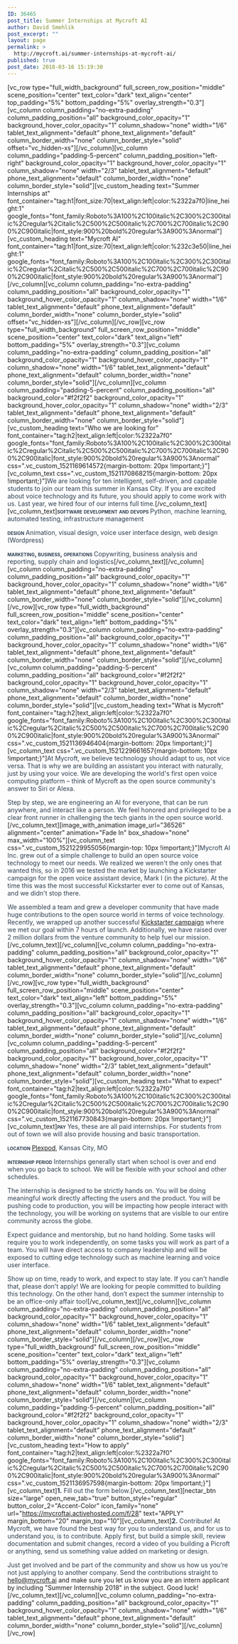 ```yaml
---
ID: 36465
post_title: Summer Internships at Mycroft AI
author: David Smehlik
post_excerpt: ""
layout: page
permalink: >
  http://mycroft.ai/summer-internships-at-mycroft-ai/
published: true
post_date: 2018-03-16 15:19:30
---
```

[vc_row type="full_width_background" full_screen_row_position="middle" scene_position="center" text_color="dark" text_align="center" top_padding="5%" bottom_padding="5%" overlay_strength="0.3"][vc_column column_padding="no-extra-padding" column_padding_position="all" background_color_opacity="1" background_hover_color_opacity="1" column_shadow="none" width="1/6" tablet_text_alignment="default" phone_text_alignment="default" column_border_width="none" column_border_style="solid" offset="vc_hidden-xs"][/vc_column][vc_column column_padding="padding-5-percent" column_padding_position="left-right" background_color_opacity="1" background_hover_color_opacity="1" column_shadow="none" width="2/3" tablet_text_alignment="default" phone_text_alignment="default" column_border_width="none" column_border_style="solid"][vc_custom_heading text="Summer Internships at" font_container="tag:h1|font_size:70|text_align:left|color:%2322a7f0|line_height:1" google_fonts="font_family:Roboto%3A100%2C100italic%2C300%2C300italic%2Cregular%2Citalic%2C500%2C500italic%2C700%2C700italic%2C900%2C900italic|font_style:900%20bold%20regular%3A900%3Anormal"][vc_custom_heading text="Mycroft AI" font_container="tag:h1|font_size:70|text_align:left|color:%232c3e50|line_height:1" google_fonts="font_family:Roboto%3A100%2C100italic%2C300%2C300italic%2Cregular%2Citalic%2C500%2C500italic%2C700%2C700italic%2C900%2C900italic|font_style:900%20bold%20regular%3A900%3Anormal"][/vc_column][vc_column column_padding="no-extra-padding" column_padding_position="all" background_color_opacity="1" background_hover_color_opacity="1" column_shadow="none" width="1/6" tablet_text_alignment="default" phone_text_alignment="default" column_border_width="none" column_border_style="solid" offset="vc_hidden-xs"][/vc_column][/vc_row][vc_row type="full_width_background" full_screen_row_position="middle" scene_position="center" text_color="dark" text_align="left" bottom_padding="5%" overlay_strength="0.3"][vc_column column_padding="no-extra-padding" column_padding_position="all" background_color_opacity="1" background_hover_color_opacity="1" column_shadow="none" width="1/6" tablet_text_alignment="default" phone_text_alignment="default" column_border_width="none" column_border_style="solid"][/vc_column][vc_column column_padding="padding-5-percent" column_padding_position="all" background_color="#f2f2f2" background_color_opacity="1" background_hover_color_opacity="1" column_shadow="none" width="2/3" tablet_text_alignment="default" phone_text_alignment="default" column_border_width="none" column_border_style="solid"][vc_custom_heading text="Who we are looking for" font_container="tag:h2|text_align:left|color:%2322a7f0" google_fonts="font_family:Roboto%3A100%2C100italic%2C300%2C300italic%2Cregular%2Citalic%2C500%2C500italic%2C700%2C700italic%2C900%2C900italic|font_style:900%20bold%20regular%3A900%3Anormal" css=".vc_custom_1521169614572{margin-bottom: 20px !important;}"][vc_column_text css=".vc_custom_1521170868215{margin-bottom: 20px !important;}"]<span style="font-weight: 400; color: #2c3e50;">We are looking for ten intelligent, self-driven, and capable students to join our team this summer in Kansas City. If you are excited about voice technology and its future, you should apply to come work with us. Last year, we hired four of our interns full time.</span>[/vc_column_text][vc_column_text]<span style="color: #2c3e50;"><span style="font-variant: small-caps;"><b>software development and devops
</b></span>Python, machine learning, automated testing, infrastructure management</span>

<span style="color: #2c3e50;"><span style="font-variant: small-caps;"><b>design
</b></span>Animation, visual design, voice user interface design, web design (Wordpress)</span>

<span style="color: #2c3e50;"><span style="font-variant: small-caps;"><b>marketing, business, operations
</b></span>Copywriting, business analysis and reporting, supply chain and logistics</span>[/vc_column_text][/vc_column][vc_column column_padding="no-extra-padding" column_padding_position="all" background_color_opacity="1" background_hover_color_opacity="1" column_shadow="none" width="1/6" tablet_text_alignment="default" phone_text_alignment="default" column_border_width="none" column_border_style="solid"][/vc_column][/vc_row][vc_row type="full_width_background" full_screen_row_position="middle" scene_position="center" text_color="dark" text_align="left" bottom_padding="5%" overlay_strength="0.3"][vc_column column_padding="no-extra-padding" column_padding_position="all" background_color_opacity="1" background_hover_color_opacity="1" column_shadow="none" width="1/6" tablet_text_alignment="default" phone_text_alignment="default" column_border_width="none" column_border_style="solid"][/vc_column][vc_column column_padding="padding-5-percent" column_padding_position="all" background_color="#f2f2f2" background_color_opacity="1" background_hover_color_opacity="1" column_shadow="none" width="2/3" tablet_text_alignment="default" phone_text_alignment="default" column_border_width="none" column_border_style="solid"][vc_custom_heading text="What is Mycroft" font_container="tag:h2|text_align:left|color:%2322a7f0" google_fonts="font_family:Roboto%3A100%2C100italic%2C300%2C300italic%2Cregular%2Citalic%2C500%2C500italic%2C700%2C700italic%2C900%2C900italic|font_style:900%20bold%20regular%3A900%3Anormal" css=".vc_custom_1521136946404{margin-bottom: 20px !important;}"][vc_column_text css=".vc_custom_1521229661657{margin-bottom: 10px !important;}"]<span style="color: #2c3e50;">At Mycroft, we believe technology should adapt to us, not vice versa. That is why we are building an assistant you interact with naturally, just by using your voice. We are developing the world's first open voice computing platform – think of Mycroft as the open source community's answer to Siri or Alexa. </span>

<span style="color: #2c3e50;">Step by step, we are engineering an AI for everyone, that can be run anywhere, and interact like a person. We feel honored and privileged to be a clear front runner in challenging the tech giants in the open source world.</span>[/vc_column_text][image_with_animation image_url="36526" alignment="center" animation="Fade In" box_shadow="none" max_width="100%"][vc_column_text css=".vc_custom_1521229955056{margin-top: 10px !important;}"]<span style="color: #2c3e50;">Mycroft AI Inc. grew out of a simple challenge to build an open source voice technology to meet our needs. We realized we weren't the only ones that wanted this, so in 2016 we tested the market by launching a Kickstarter campaign <span style="font-weight: 400;">for the open voice assistant device, Mark I (in the picture).</span> At the time this was the most successful Kickstarter ever to come out of Kansas, and we didn't stop there. </span>

<span style="color: #2c3e50;"><span style="font-weight: 400;">We assembled a team and grew a developer community that have made huge contributions to the open source world in terms of voice</span> technology. </span><span style="color: #2c3e50;">Recently, we wrapped up another successful <a href="https://www.kickstarter.com/projects/aiforeveryone/mycroft-mark-ii-the-open-voice-assistant" target="_blank" rel="noopener">Kickstarter campaign</a> where we met our goal within 7 hours of launch. Additionally, we have raised over 2 million dollars from the venture community <span style="font-weight: 400;">to help fuel our mission.</span></span>[/vc_column_text][/vc_column][vc_column column_padding="no-extra-padding" column_padding_position="all" background_color_opacity="1" background_hover_color_opacity="1" column_shadow="none" width="1/6" tablet_text_alignment="default" phone_text_alignment="default" column_border_width="none" column_border_style="solid"][/vc_column][/vc_row][vc_row type="full_width_background" full_screen_row_position="middle" scene_position="center" text_color="dark" text_align="left" bottom_padding="5%" overlay_strength="0.3"][vc_column column_padding="no-extra-padding" column_padding_position="all" background_color_opacity="1" background_hover_color_opacity="1" column_shadow="none" width="1/6" tablet_text_alignment="default" phone_text_alignment="default" column_border_width="none" column_border_style="solid"][/vc_column][vc_column column_padding="padding-5-percent" column_padding_position="all" background_color="#f2f2f2" background_color_opacity="1" background_hover_color_opacity="1" column_shadow="none" width="2/3" tablet_text_alignment="default" phone_text_alignment="default" column_border_width="none" column_border_style="solid"][vc_custom_heading text="What to expect" font_container="tag:h2|text_align:left|color:%2322a7f0" google_fonts="font_family:Roboto%3A100%2C100italic%2C300%2C300italic%2Cregular%2Citalic%2C500%2C500italic%2C700%2C700italic%2C900%2C900italic|font_style:900%20bold%20regular%3A900%3Anormal" css=".vc_custom_1521167730843{margin-bottom: 20px !important;}"][vc_column_text]<span style="color: #2c3e50; font-variant: small-caps;"><b>pay
</b></span><span style="font-weight: 400; color: #2c3e50;">Yes, these are all paid internships. For students from out of town we will also provide housing and basic transportation.</span>

<span style="color: #2c3e50; font-variant: small-caps;"><b>location
</b></span><span style="color: #2c3e50;"><a href="https://www.plexpod.com/" target="_blank" rel="noopener"><span style="font-weight: 400;">Plexpod</span></a><span style="font-weight: 400;">, Kansas City, MO</span></span>

<span style="color: #2c3e50; font-variant: small-caps;"><b>internship period
</b></span><span style="font-weight: 400; color: #2c3e50;">Internships generally start when school is over and end when you go back to school. We will be flexible with your school and other schedules.   </span>

<span style="font-weight: 400; color: #2c3e50;">The internship is designed to be strictly hands on. You will be doing meaningful work directly affecting the users and the product. You will be pushing code to production, you will be impacting how people interact with the technology, you will be working on systems that are visible to our entire community across the globe.</span>

<span style="font-weight: 400; color: #2c3e50;">Expect guidance and mentorship, but no hand holding. Some tasks will require you to work independently, on some tasks you will work as part of a team. You will have direct access to company leadership and will be exposed to cutting edge technology such as machine learning and voice user interface. </span>

<span style="font-weight: 400; color: #2c3e50;">Show up on time, ready to work, and expect to stay late. If you can't handle that, please don't apply! We are looking for people committed to building this technology. On the other hand, don’t expect the summer internship to be an office-only affair too!</span>[/vc_column_text][/vc_column][vc_column column_padding="no-extra-padding" column_padding_position="all" background_color_opacity="1" background_hover_color_opacity="1" column_shadow="none" width="1/6" tablet_text_alignment="default" phone_text_alignment="default" column_border_width="none" column_border_style="solid"][/vc_column][/vc_row][vc_row type="full_width_background" full_screen_row_position="middle" scene_position="center" text_color="dark" text_align="left" bottom_padding="5%" overlay_strength="0.3"][vc_column column_padding="no-extra-padding" column_padding_position="all" background_color_opacity="1" background_hover_color_opacity="1" column_shadow="none" width="1/6" tablet_text_alignment="default" phone_text_alignment="default" column_border_width="none" column_border_style="solid"][/vc_column][vc_column column_padding="padding-5-percent" column_padding_position="all" background_color="#f2f2f2" background_color_opacity="1" background_hover_color_opacity="1" column_shadow="none" width="2/3" tablet_text_alignment="default" phone_text_alignment="default" column_border_width="none" column_border_style="solid"][vc_custom_heading text="How to apply" font_container="tag:h2|text_align:left|color:%2322a7f0" google_fonts="font_family:Roboto%3A100%2C100italic%2C300%2C300italic%2Cregular%2Citalic%2C500%2C500italic%2C700%2C700italic%2C900%2C900italic|font_style:900%20bold%20regular%3A900%3Anormal" css=".vc_custom_1521136957598{margin-bottom: 20px !important;}"][vc_column_text]<span style="font-weight: 400; color: #2c3e50;"><strong>1.</strong> Fill out the form below.</span>[/vc_column_text][nectar_btn size="large" open_new_tab="true" button_style="regular" button_color_2="Accent-Color" icon_family="none" url="https://mycroftai.activehosted.com/f/28" text="APPLY" margin_bottom="20" margin_top="10"][vc_column_text]<span style="color: #2c3e50;"><span style="font-weight: 400;"><strong>2.</strong> Contribute! At Mycroft, we have found the best way for you to understand us, and for us to understand you, is to contribute. Apply first, but build a simple skill, review documentation and submit changes, record a video of you building a Picroft or anything, send us something value added on marketing or design. </span></span>

<span style="color: #2c3e50;"><span style="font-weight: 400;">Just get involved and be part of the community and show us how us you’re not just applying to another company. Send the contributions straight to </span><span style="color: #22a7f0;"><a style="color: #22a7f0;" href="mailto:hello@mycroft.ai" target="_blank" rel="noopener"><span style="font-weight: 400;">hello@mycroft.ai</span></a></span><span style="font-weight: 400;"> and make sure you let us know you are an intern applicant by including "Summer Internship 2018" in the subject. Good luck!</span></span>[/vc_column_text][/vc_column][vc_column column_padding="no-extra-padding" column_padding_position="all" background_color_opacity="1" background_hover_color_opacity="1" column_shadow="none" width="1/6" tablet_text_alignment="default" phone_text_alignment="default" column_border_width="none" column_border_style="solid"][/vc_column][/vc_row]
